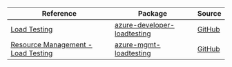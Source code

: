 | Reference | Package | Source |
|---|---|---|
|[Load Testing](developer-loadtesting-readme.md)|[azure-developer-loadtesting](https://pypi.org/project/azure-developer-loadtesting)|[GitHub](https://github.com/Azure/azure-sdk-for-python/blob/main/sdk/loadtesting/azure-developer-loadtesting)|
|[Resource Management - Load Testing](mgmt-loadtesting-readme.md)|[azure-mgmt-loadtesting](https://pypi.org/project/azure-mgmt-loadtesting)|[GitHub](https://github.com/Azure/azure-sdk-for-python/blob/main/sdk/loadtestservice/azure-mgmt-loadtesting)|
